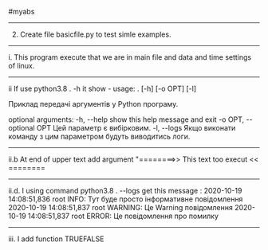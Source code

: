 #myabs

***
2. Create file basicfile.py to test simle examples.
***
i. This program execute that we are in main file and data and time settings of linux.
***
ii If use python3.8 . -h it show - usage: . [-h] [-o OPT] [-l]

Приклад передачі аргументів у Python програму.

optional arguments:
  -h, --help            show this help message and exit
  -o OPT, --optional OPT
                        Цей параметр є вибірковим.
  -l, --logs            Якщо виконати команду з цим параметром будуть
                        виводитись логи.
***
ii.b At end of upper text add argument "========>> This text too execut << ========
***
ii.d. I using command python3.8 . --logs get this message : 2020-10-19 14:08:51,836 root INFO: Тут буде просто інформативне повідомлення
2020-10-19 14:08:51,837 root WARNING: Це Warning повідомлення
2020-10-19 14:08:51,837 root ERROR: Це повідомлення про помилку
***
iii. I add function TRUEFALSE
